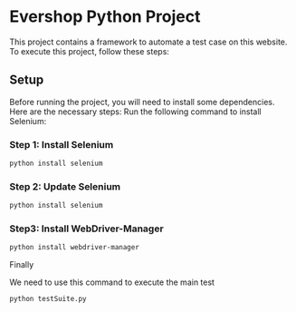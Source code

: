 # Evershop Python Project

This project contains a framework to automate a test case on this website. To execute this project, follow these steps:

## Setup

Before running the project, you will need to install some dependencies. Here are the necessary steps:
Run the following command to install Selenium:

### Step 1: Install Selenium
```bash
python install selenium
```

### Step 2: Update Selenium
```bash
python install selenium
```

### Step3: Install WebDriver-Manager 
```bash
python install webdriver-manager
```
Finally

We need to use this command to execute the main test
```bash
python testSuite.py
```
